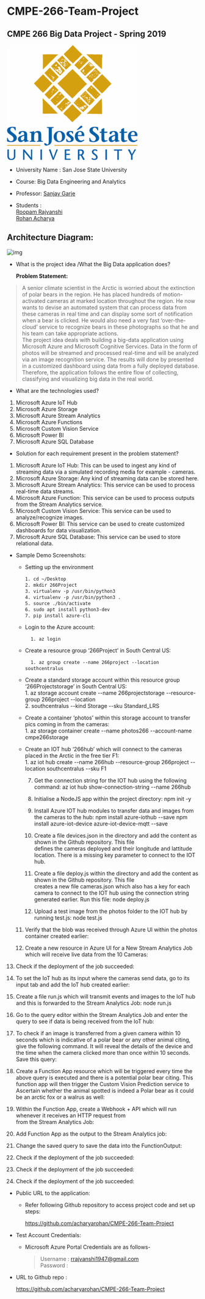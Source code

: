 # CMPE-266-Team-Project

## CMPE 266 Big Data Project - Spring 2019

![img](https://github.com/acharyarohan/CMPE-266-Team-Project/blob/master/sjsu_logo.png)

* University Name : San Jose State University 

* Course: Big Data Engineering and Analytics

* Professor: [Sanjay Garje](http://www.sjsu.edu/people/sanjay.garje/) 

* Students : <br />
   [Roopam Rajvanshi](https://www.linkedin.com/in/roopamrajvanshi/) <br />
   [Rohan Acharya](https://www.linkedin.com/in/acharyarohan/)  


## Architecture Diagram: 

![img](https://user-images.githubusercontent.com/33761930/56635961-278a4000-661c-11e9-9a4c-eafb0dc8676e.JPG)

* What is the project idea /What the Big Data application does?
             
     **Problem Statement:** 


> A senior climate scientist in the Arctic is worried about the extinction of polar bears in the region. He has placed hundreds of motion-activated cameras at marked location throughout the region. He now wants to devise an automated system that can process data from these cameras in real time and can display some sort of notification when a bear is clicked. He would also need a very fast ‘over-the-cloud’ service to recognize bears in these photographs so that he and his team can take appropriate actions. <br />
                              The project idea deals with building a big-data application using Microsoft Azure and Microsoft Cognitive Services. Data in the form of photos will be streamed and processed real-time and will be analyzed via an image recognition service. The results will done by presented in a customized dashboard using data from a fully deployed database. Therefore, the application follows the entire flow of collecting, classifying and visualizing big data in the real world. 
                            

* What are the technologies used? <br />
1. Microsoft Azure IoT Hub 
2. Microsoft Azure Storage
3. Microsoft Azure Stream Analytics
4. Microsoft Azure Functions
5. Microsoft Custom Vision Service
6. Microsoft Power BI
7. Microsoft Azure SQL Database 

* Solution for each requirement present in the problem statement? <br />

1. Microsoft Azure IoT Hub: This can be used to ingest any kind of streaming data via a simulated recording media for example - cameras. 
2. Microsoft Azure Storage: Any kind of streaming data can be stored here. 
3. Microsoft Azure Stream Analytics: This service can be used to process real-time data streams. 
4. Microsoft Azure Function: This service can be used to process outputs from the Stream Analytics service. 
5. Microsoft Custom Vision Service: This service can be used to analyze/recognize images. 
6. Microsoft Power BI: This service can be used to create customized dashboards for data visualization. 
7. Microsoft Azure SQL Database: This service can be used to store relational data. 

* Sample Demo Screenshots: 

   * Setting up the environment <br />
   
         1. cd ~/Desktop
         2. mkdir 266Project
         3. virtualenv -p /usr/bin/python3
         4. virtualenv -p /usr/bin/python3 .
         5. source ./bin/activate
         6. sudo apt install python3-dev
         7. pip install azure-cli

   * Login to the Azure account: <br />
   
		   1. az login

   * Create a resource group ‘266Project’ in South Central US: <br />
   
 		   1. az group create --name 266project --location southcentralus

   * Create a standard storage account within this resource group ‘266Projectstorage’ in South Central US: <br />
 		   1. az storage account create --name 266projectstorage --resource-group 266project --location        
		   2. southcentralus --kind Storage --sku Standard_LRS


   * Create a container ‘photos’ within this storage account to transfer pics coming in from the cameras: <br />
		   1. az storage container create --name photos266 --account-name cmpe266storage

   * Create an IOT hub ‘266hub’ which will connect to the cameras placed in the Arctic in the free tier F1: <br />
		   1. az iot hub create --name 266hub --resource-group 266project --location southcentralus --sku F1


     7.    Get the connection string for the IOT hub using the following command:
 		az iot hub show-connection-string --name 266hub

     8.    Initialise a NodeJS app within the project directory:
		npm init -y
     9.    Install Azure IOT hub modules to transfer data and images from the cameras to the hub:
		npm install azure-iothub --save
 		npm install azure-iot-device azure-iot-device-mqtt --save

     8.  Create a file devices.json in the directory and add the content as shown in the Github repository. This file     
           defines the cameras deployed and their longitude and lattitude location. There is a missing key parameter 
           to connect to the IOT hub.
     9.    Create a file deploy.js within the directory and add the content as shown in the Github repository. This file       
	creates a new file cameras.json which also has a key for each camera to connect to the IOT hub using the 
	connection string generated earlier. Run this file:
		node deploy.js

     10.   Upload a test image from the photos folder to the IOT hub by running test.js:
 		node test.js

   





  11.    Verify that the blob was received through Azure UI within the photos container created earlier:


   12.    Create a new resource in Azure UI for a New Stream Analytics Job which will receive live data from the 10 
	Cameras:

     





13.    Check if the deployment of the job succeeded:

14.    To set the IoT hub as its input where the cameras send data, go to its input tab and add the IoT hub created earlier:


15.    Create a file run.js which will transmit events and images to the IoT hub and this is forwarded to the Stream 
          Analytics Job:
		node run.js


16.    Go to the query editor within the Stream Analytics Job and enter the query to see if data is being received from the IoT hub:


17.    To check if an image is transferred from a given camera within 10 seconds which is indicative of a polar bear or any other animal citing, give the following command. It will reveal the details of the device and the time when the camera clicked more than once within 10 seconds. Save this query:






18.    Create a Function App resource which will be triggered every time the above query is executed and there is 
          a potential polar bear citing. This function app will then trigger the Custom Vision Prediction service to 
          Ascertain whether the animal spotted is indeed a Polar bear as it could be an arctic fox or a walrus as well:




19.    Within the Function App, create a Webhook + API which will run whenever it receives an HTTP request from  
          from the Stream Analytics Job:



20.    Add Function App as the output to the Stream Analytics job: 

21.    Change the saved query to save the data into the FunctionOutput:

13.    Check if the deployment of the job succeeded:

13.    Check if the deployment of the job succeeded:

13.    Check if the deployment of the job succeeded:


* Public URL to the application: <br />

    * Refer following Github repository to access project code and set up steps: 

      https://github.com/acharyarohan/CMPE-266-Team-Project 

* Test Account Credentials:  <br />

    * Microsoft Azure Portal Credentials are as follows-

      > Username : rrajvanshi1947@gmail.com <br />
        Password : 

* URL to Github repo : <br />

     https://github.com/acharyarohan/CMPE-266-Team-Project 


